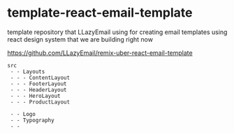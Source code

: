 # template-react-email-template

template repository that LLazyEmail using for creating email templates using react design system that we are building right now



https://github.com/LLazyEmail/remix-uber-react-email-template

```
src
 - - Layouts
 - - - ContentLayout
 - - - FooterLayout
 - - - HeaderLayout
 - - - HeroLayout
 - - - ProductLayout

 - - Logo
 - - Typography
 - - 

 ```
